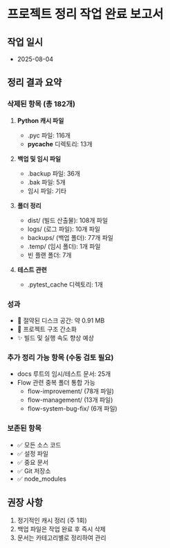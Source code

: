 # 프로젝트 정리 작업 완료 보고서

## 작업 일시
- 2025-08-04

## 정리 결과 요약

### 삭제된 항목 (총 182개)
1. **Python 캐시 파일**
   - .pyc 파일: 116개
   - __pycache__ 디렉토리: 13개

2. **백업 및 임시 파일**
   - .backup 파일: 36개
   - .bak 파일: 5개
   - 임시 파일: 기타

3. **폴더 정리**
   - dist/ (빌드 산출물): 108개 파일
   - logs/ (로그 파일): 10개 파일
   - backups/ (백업 폴더): 77개 파일
   - .temp/ (임시 폴더): 1개 파일
   - 빈 플랜 폴더: 7개

4. **테스트 관련**
   - .pytest_cache 디렉토리: 1개

### 성과
- 💾 절약된 디스크 공간: 약 0.91 MB
- 🚀 프로젝트 구조 간소화
- ✨ 빌드 및 실행 속도 향상 예상

### 추가 정리 가능 항목 (수동 검토 필요)
- docs 루트의 임시/테스트 문서: 25개
- Flow 관련 중복 폴더 통합 가능
  - flow-improvement/ (78개 파일)
  - flow-management/ (13개 파일)
  - flow-system-bug-fix/ (6개 파일)

### 보존된 항목
- ✅ 모든 소스 코드
- ✅ 설정 파일
- ✅ 중요 문서
- ✅ Git 저장소
- ✅ node_modules

## 권장 사항
1. 정기적인 캐시 정리 (주 1회)
2. 백업 파일은 작업 완료 후 즉시 삭제
3. 문서는 카테고리별로 정리하여 관리
